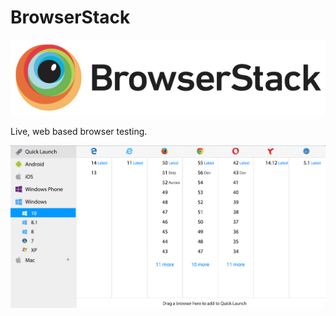 # BrowserStack

[![Image of BrowserStack][browserstack_image]][browserstack]

Live, web based browser testing.

![Image of testing screenshot][browserstack_testing]

[browserstack]: https://www.browserstack.com
[browserstack_image]: ./browserstack.png
[browserstack_testing]: ./browserstack_testing.png
